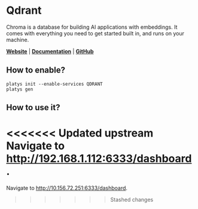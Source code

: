 # Qdrant

Chroma is a database for building AI applications with embeddings. It comes with everything you need to get started built in, and runs on your machine.

**[Website](https://qdrant.tech/)** | **[Documentation](https://qdrant.tech/documentation)** | **[GitHub](https://github.com/qdrant/qdrant)**

## How to enable?

```
platys init --enable-services QDRANT
platys gen
```

## How to use it?

<<<<<<< Updated upstream
Navigate to <http://192.168.1.112:6333/dashboard>.
=======
Navigate to <http://10.156.72.251:6333/dashboard>.
>>>>>>> Stashed changes
